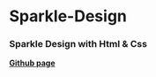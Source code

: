 # Sparkle-Design
### Sparkle Design with Html &amp; Css 
[**Github page**](https://emadalshkre.github.io/Sparkle-Design/)
